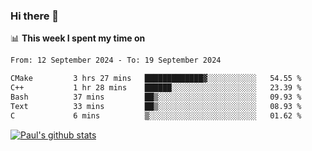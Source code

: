 ### Hi there 👋

📊 **This week I spent my time on**
<!--START_SECTION:waka-->

```txt
From: 12 September 2024 - To: 19 September 2024

CMake         3 hrs 27 mins   █████████████▓░░░░░░░░░░░   54.55 %
C++           1 hr 28 mins    ██████░░░░░░░░░░░░░░░░░░░   23.39 %
Bash          37 mins         ██▒░░░░░░░░░░░░░░░░░░░░░░   09.93 %
Text          33 mins         ██▒░░░░░░░░░░░░░░░░░░░░░░   08.93 %
C             6 mins          ▒░░░░░░░░░░░░░░░░░░░░░░░░   01.62 %
```

<!--END_SECTION:waka-->


[![Paul's github stats](https://github-readme-stats.vercel.app/api?username=mickeyouyou&theme=dracula&show_icons=true)](https://github.com/anuraghazra/github-readme-stats)
